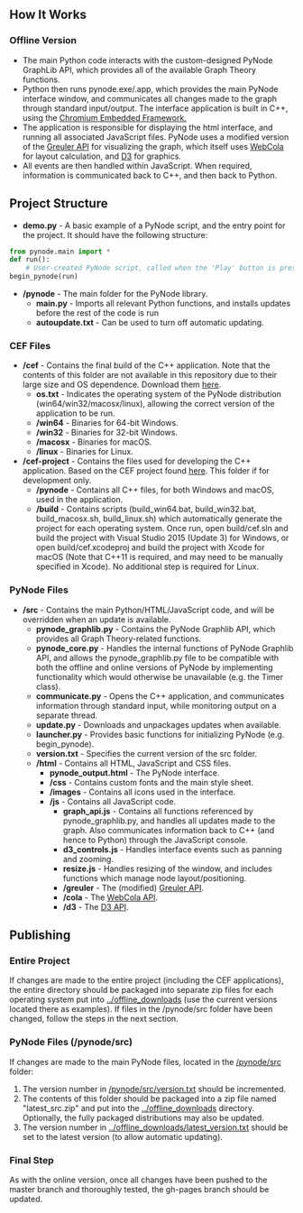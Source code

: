 ## How It Works
### Offline Version
* The main Python code interacts with the custom-designed PyNode GraphLib API, which provides all of the available Graph Theory functions.
* Python then runs pynode.exe/.app, which provides the main PyNode interface window, and communicates all changes made to the graph through standard input/output. The interface application is built in C++, using the <a href="https://bitbucket.org/chromiumembedded/cef">Chromium Embedded Framework.</a>
* The application is responsible for displaying the html interface, and running all associated JavaScript files. PyNode uses a modified version of the <a href="https://github.com/maurizzzio/greuler">Greuler API</a> for visualizing the graph, which itself uses <a href="https://github.com/tgdwyer/WebCola">WebCola</a> for layout calculation, and <a h href="https://github.com/d3/d3">D3</a> for graphics.
* All events are then handled within JavaScript. When required, information is communicated back to C++, and then back to Python.

## Project Structure
* **demo.py** - A basic example of a PyNode script, and the entry point for the project. It should have the following structure:
```Python
from pynode.main import *
def run():
    # User-created PyNode script, called when the 'Play' button is pressed
begin_pynode(run)
```
* **/pynode** - The main folder for the PyNode library.
  * **main.py** - Imports all relevant Python functions, and installs updates before the rest of the code is run
  * **autoupdate.txt** - Can be used to turn off automatic updating.
### CEF Files
  * **/cef** - Contains the final build of the C++ application. Note that the contents of this folder are not available in this repository due to their large size and OS dependence. Download them <a href="https://alexsocha.github.io/pynode#download">here</a>.
    * **os.txt** - Indicates the operating system of the PyNode distribution (win64/win32/macosx/linux), allowing the correct version of the application to be run.
    * **/win64** - Binaries for 64-bit Windows.
    * **/win32** - Binaries for 32-bit Windows.
    * **/macosx** - Binaries for macOS.
    * **/linux** - Binaries for Linux.
  * **/cef-project** - Contains the files used for developing the C++ application. Based on the CEF project found <a href="https://bitbucket.org/chromiumembedded/cef-project">here</a>. This folder if for development only.
    * **/pynode** - Contains all C++ files, for both Windows and macOS, used in the application.
    * **/build** - Contains scripts (build_win64.bat, build_win32.bat, build_macosx.sh, build_linux.sh) which automatically generate the project for each operating system. Once run, open build/cef.sln and build the project with Visual Studio 2015 (Update 3) for Windows, or open build/cef.xcodeproj and build the project with Xcode for macOS (Note that C++11 is required, and may need to be manually specified in Xcode). No additional step is required for Linux.
### PyNode Files
  * **/src** - Contains the main Python/HTML/JavaScript code, and will be overridden when an update is available.
    * **pynode_graphlib.py** - Contains the PyNode Graphlib API, which provides all Graph Theory-related functions.
    * **pynode_core.py** - Handles the internal functions of PyNode Graphlib API, and allows the pynode_graphlib.py file to be compatible with both the offline and online versions of PyNode by implementing functionality which would otherwise be unavailable (e.g. the Timer class).
    * **communicate.py** - Opens the C++ application, and communicates information through standard input, while monitoring output on a separate thread.
    * **update.py** - Downloads and unpackages updates when available.
    * **launcher.py** - Provides basic functions for initializing PyNode (e.g. begin_pynode).
    * **version.txt** - Specifies the current version of the src folder.
    * **/html** - Contains all HTML, JavaScript and CSS files.
      * **pynode_output.html** - The PyNode interface.
      * **/css** - Contains custom fonts and the main style sheet.
      * **/images** - Contains all icons used in the interface.
      * **/js** - Contains all JavaScript code.
        * **graph_api.js** - Contains all functions referenced by pynode_graphlib.py, and handles all updates made to the graph. Also communicates information back to C++ (and hence to Python) through the JavaScript console.
        * **d3_controls.js** - Handles interface events such as panning and zooming.
        * **resize.js** - Handles resizing of the window, and includes functions which manage node layout/positioning.
        * **/greuler** - The (modified) <a href="https://github.com/maurizzzio/greuler">Greuler API</a>.
        * **/cola** - The <a href="https://github.com/tgdwyer/WebCola">WebCola API</a>.
        * **/d3** - The <a href="https://github.com/d3/d3">D3 API</a>.

## Publishing
### Entire Project
If changes are made to the entire project (including the CEF applications), the entire directory should be packaged into separate zip files for each operating system put into <a href="https://github.com/alexsocha/pynode/tree/master/offline_downloads">../offline_downloads</a> (use the current versions located there as examples).
If files in the /pynode/src folder have been changed, follow the steps in the next section.
### PyNode Files (/pynode/src)
If changes are made to the main PyNode files, located in the <a href="https://github.com/alexsocha/pynode/tree/master/offline_src/pynode/src">/pynode/src</a> folder:
1. The version number in <a href="https://github.com/alexsocha/pynode/blob/master/offline_src/pynode/src/version.txt">/pynode/src/version.txt</a> should be incremented.
2. The contents of this folder should be packaged into a zip file named "latest_src.zip" and put into the <a href="https://github.com/alexsocha/pynode/tree/master/offline_downloads">../offline_downloads</a> directory. Optionally, the fully packaged distributions may also be updated.
3. The version number in <a href="https://github.com/alexsocha/pynode/tree/master/offline_downloads/latest_version.txt">../offline_downloads/latest_version.txt</a> should be set to the latest version (to allow automatic updating).
### Final Step
As with the online version, once all changes have been pushed to the master branch and thoroughly tested, the gh-pages branch should be updated.


